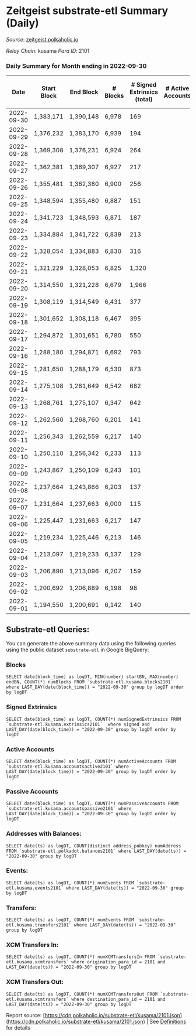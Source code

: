 # Zeitgeist substrate-etl Summary (Daily)

_Source_: [zeitgeist.polkaholic.io](https://zeitgeist.polkaholic.io)

*Relay Chain*: kusama
*Para ID*: 2101



### Daily Summary for Month ending in 2022-09-30


| Date | Start Block | End Block | # Blocks | # Signed Extrinsics (total) | # Active Accounts | # Passive | # New | # Addresses with Balances | # Events | # Transfers | # XCM Transfers In | # XCM Transfers Out | Issues | 
| ---- | ----------- | --------- | -------- | --------------------------- | ----------------- | --------- | ----- | ------------------------- | -------- | ----------- | ------------------ | ------------------- | ------ |
| 2022-09-30 | 1,383,171 | 1,390,148 | 6,978 | 169 |  |  |  | 14,975 | 33,140 | 142  |   |   |  |
| 2022-09-29 | 1,376,232 | 1,383,170 | 6,939 | 194 |  |  |  |  | 33,937 | 134  |   |   |  |
| 2022-09-28 | 1,369,308 | 1,376,231 | 6,924 | 264 |  |  |  |  | 33,394 | 266  |   |   |  |
| 2022-09-27 | 1,362,381 | 1,369,307 | 6,927 | 217 |  |  |  |  | 33,878 | 202  |   |   |  |
| 2022-09-26 | 1,355,481 | 1,362,380 | 6,900 | 256 |  |  |  |  | 33,161 | 255  |   |   |  |
| 2022-09-25 | 1,348,594 | 1,355,480 | 6,887 | 151 |  |  |  |  | 33,162 | 95  |   |   |  |
| 2022-09-24 | 1,341,723 | 1,348,593 | 6,871 | 187 |  |  |  |  | 32,321 | 150  |   |   |  |
| 2022-09-23 | 1,334,884 | 1,341,722 | 6,839 | 213 |  |  |  |  | 33,168 | 147  |   |   |  |
| 2022-09-22 | 1,328,054 | 1,334,883 | 6,830 | 316 |  |  |  |  | 32,953 | 343  | 1  |   |  |
| 2022-09-21 | 1,321,229 | 1,328,053 | 6,825 | 1,320 |  |  |  |  | 36,768 | 602  |   |   |  |
| 2022-09-20 | 1,314,550 | 1,321,228 | 6,679 | 1,966 |  |  |  |  | 39,266 | 628  |   |   |  |
| 2022-09-19 | 1,308,119 | 1,314,549 | 6,431 | 377 |  |  |  | 14,963 | 29,809 | 224  |   |   |  |
| 2022-09-18 | 1,301,652 | 1,308,118 | 6,467 | 395 |  |  |  | 14,958 | 30,838 | 316  |   |   |  |
| 2022-09-17 | 1,294,872 | 1,301,651 | 6,780 | 550 |  |  |  | 14,961 | 33,558 | 693  |   |   |  |
| 2022-09-16 | 1,288,180 | 1,294,871 | 6,692 | 793 |  |  |  | 14,953 | 35,729 | 1,115  |   |   |  |
| 2022-09-15 | 1,281,650 | 1,288,179 | 6,530 | 873 |  |  |  | 14,954 | 34,256 | 1,222  | 1  |   |  |
| 2022-09-14 | 1,275,108 | 1,281,649 | 6,542 | 682 |  |  |  | 14,951 | 34,550 | 867  |   |   |  |
| 2022-09-13 | 1,268,761 | 1,275,107 | 6,347 | 642 |  |  |  | 14,939 | 32,612 | 552  |   |   |  |
| 2022-09-12 | 1,262,560 | 1,268,760 | 6,201 | 141 |  |  |  | 14,917 | 28,003 | 25  |   |   |  |
| 2022-09-11 | 1,256,343 | 1,262,559 | 6,217 | 140 |  |  |  |  | 28,843 | 26  |   |   |  |
| 2022-09-10 | 1,250,110 | 1,256,342 | 6,233 | 113 |  |  |  |  | 27,864 | 23  |   |   |  |
| 2022-09-09 | 1,243,867 | 1,250,109 | 6,243 | 101 |  |  |  | 14,897 | 27,786 | 18  | 1  |   |  |
| 2022-09-08 | 1,237,664 | 1,243,866 | 6,203 | 137 |  |  |  | 14,896 | 28,651 | 31  |   |   |  |
| 2022-09-07 | 1,231,664 | 1,237,663 | 6,000 | 115 |  |  |  | 14,889 | 26,997 | 19  |   |   |  |
| 2022-09-06 | 1,225,447 | 1,231,663 | 6,217 | 147 |  |  |  | 14,885 | 27,778 | 42  | 1  |   |  |
| 2022-09-05 | 1,219,234 | 1,225,446 | 6,213 | 146 |  |  |  | 14,880 | 27,789 | 27  | 1  |   |  |
| 2022-09-04 | 1,213,097 | 1,219,233 | 6,137 | 129 |  |  |  | 14,876 | 28,236 | 22  |   |   |  |
| 2022-09-03 | 1,206,890 | 1,213,096 | 6,207 | 159 |  |  |  | 14,869 | 27,562 | 55  |   |   |  |
| 2022-09-02 | 1,200,692 | 1,206,889 | 6,198 | 98 |  |  |  | 14,868 | 27,286 | 9  |   |   |  |
| 2022-09-01 | 1,194,550 | 1,200,691 | 6,142 | 140 |  |  |  | 14,865 | 28,012 | 42  | 3  |   |  |

## Substrate-etl Queries:
You can generate the above summary data using the following queries using the public dataset `substrate-etl` in Google BigQuery:


### Blocks
```
SELECT date(block_time) as logDT, MIN(number) startBN, MAX(number) endBN, COUNT(*) numBlocks FROM `substrate-etl.kusama.blocks2101`  where LAST_DAY(date(block_time)) = "2022-09-30" group by logDT order by logDT
```


### Signed Extrinsics
```
SELECT date(block_time) as logDT, COUNT(*) numSignedExtrinsics FROM `substrate-etl.kusama.extrinsics2101`  where signed and LAST_DAY(date(block_time)) = "2022-09-30" group by logDT order by logDT
```


### Active Accounts
```
SELECT date(block_time) as logDT, COUNT(*) numActiveAccounts FROM `substrate-etl.kusama.accountsactive2101` where LAST_DAY(date(block_time)) = "2022-09-30" group by logDT order by logDT
```


### Passive Accounts
```
SELECT date(block_time) as logDT, COUNT(*) numPassiveAccounts FROM `substrate-etl.kusama.accountspassive2101` where LAST_DAY(date(block_time)) = "2022-09-30" group by logDT order by logDT
```


### Addresses with Balances:
```
SELECT date(ts) as logDT, COUNT(distinct address_pubkey) numAddress FROM `substrate-etl.polkadot.balances2101` where LAST_DAY(date(ts)) = "2022-09-30" group by logDT
```


### Events:
```
SELECT date(ts) as logDT, COUNT(*) numEvents FROM `substrate-etl.kusama.events2101` where LAST_DAY(date(ts)) = "2022-09-30" group by logDT
```


### Transfers:
```
SELECT date(ts) as logDT, COUNT(*) numEvents FROM `substrate-etl.kusama.transfers2101` where LAST_DAY(date(ts)) = "2022-09-30" group by logDT
```


### XCM Transfers In:
```
SELECT date(ts) as logDT, COUNT(*) numXCMTransfersIn FROM `substrate-etl.kusama.xcmtransfers` where origination_para_id = 2101 and LAST_DAY(date(ts)) = "2022-09-30" group by logDT
```


### XCM Transfers Out:
```
SELECT date(ts) as logDT, COUNT(*) numXCMTransfersOut FROM `substrate-etl.kusama.xcmtransfers` where destination_para_id = 2101 and LAST_DAY(date(ts)) = "2022-09-30" group by logDT
```



Report source: [https://cdn.polkaholic.io/substrate-etl/kusama/2101.json](https://cdn.polkaholic.io/substrate-etl/kusama/2101.json) | See [Definitions](/DEFINITIONS.md) for details
